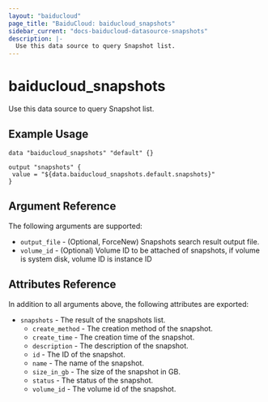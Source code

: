 ```yaml
---
layout: "baiducloud"
page_title: "BaiduCloud: baiducloud_snapshots"
sidebar_current: "docs-baiducloud-datasource-snapshots"
description: |-
  Use this data source to query Snapshot list.
---
```


# baiducloud_snapshots

Use this data source to query Snapshot list.

## Example Usage

```hcl
data "baiducloud_snapshots" "default" {}

output "snapshots" {
 value = "${data.baiducloud_snapshots.default.snapshots}"
}
```

## Argument Reference

The following arguments are supported:

* `output_file` - (Optional, ForceNew) Snapshots search result output file.
* `volume_id` - (Optional) Volume ID to be attached of snapshots, if volume is system disk, volume ID is instance ID

## Attributes Reference

In addition to all arguments above, the following attributes are exported:

* `snapshots` - The result of the snapshots list.
  * `create_method` - The creation method of the snapshot.
  * `create_time` - The creation time of the snapshot.
  * `description` - The description of the snapshot.
  * `id` - The ID of the snapshot.
  * `name` - The name of the snapshot.
  * `size_in_gb` - The size of the snapshot in GB.
  * `status` - The status of the snapshot.
  * `volume_id` - The volume id of the snapshot.


